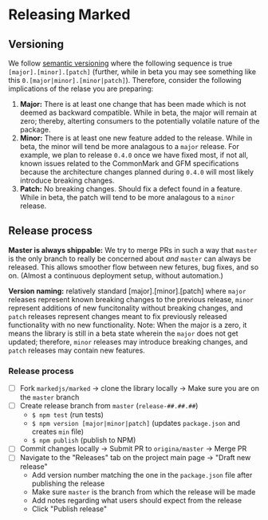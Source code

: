 # Releasing Marked

## Versioning

We follow [semantic versioning](https://semver.org) where the following sequence is true `[major].[minor].[patch]` (further, while in beta you may see something like this `0.[major|minor].[minor|patch]`). Therefore, consider the following implications of the relase you are preparing:

1. **Major:** There is at least one change that has been made which is not deemed as backward compatible. While in beta, the major will remain at zero; thereby, alterting consumers to the potentially volatile nature of the package.
2. **Minor:** There is at least one new feature added to the release. While in beta, the minor will tend be more analagous to a `major` release. For example, we plan to release `0.4.0` once we have fixed most, if not all, known issues related to the CommonMark and GFM specifications because the architecture changes planned during `0.4.0` will most likely introduce breaking changes.
3. **Patch:** No breaking changes. Should fix a defect found in a feature. While in beta, the patch will tend to be more analagous to a `minor` release.

## Release process

**Master is always shippable:** We try to merge PRs in such a way that `master` is the only branch to really be concerned about *and* `master` can always be released. This allows smoother flow between new fetures, bug fixes, and so on. (Almost a continuous deployment setup, without automation.)

**Version naming:** relatively standard [major].[minor].[patch] where `major` releases represent known breaking changes to the previous release, `minor` represent additions of new funcitonality without breaking changes, and `patch` releases represent changes meant to fix previously released functionality with no new functionality. Note: When the major is a zero, it means the library is still in a beta state wherein the `major` does not get updated; therefore, `minor` releases may introduce breaking changes, and `patch` releases may contain new features.

### Release process

- [ ] Fork `markedjs/marked` -> clone the library locally -> Make sure you are on the `master` branch
- [ ] Create release branch from `master` (`release-##.##.##`)
  - `$ npm test` (run tests)
  - `$ npm version [major|minor|patch]` (updates `package.json` and creates `min` file)
  - `$ npm publish` (publish to NPM)
- [ ] Commit changes locally -> Submit PR to `origina/master` -> Merge PR
- [ ] Navigate to the "Releases" tab on the project main page -> "Draft new release"
  - Add version number matching the one in the `package.json` file after publishing the release
  - Make sure `master` is the branch from which the release will be made
  - Add notes regarding what users should expect from the release
  - Click "Publish release"